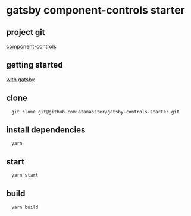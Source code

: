 # gatsby component-controls starter

## project git 

[component-controls](https://github.com/ccontrols/component-controls)

## getting started 

[with gatsby](https://component-controls.com/tutorial/getting%20started/gatsby/)

## clone

```
  git clone git@github.com:atanasster/gatsby-controls-starter.git
```

## install dependencies
```
  yarn
```

## start
```
  yarn start
```

## build
```
  yarn build
```
